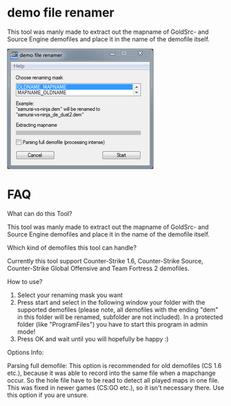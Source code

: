 # demo file renamer
This tool was manly made to extract out the mapname of GoldSrc- and Source Engine demofiles and place it in the name of the demofile itself.

![Alt text](_screenshots/AHK_demo-file-renamer_example.png)

# FAQ

What can do this Tool?

This tool was manly made to extract out the mapname of
GoldSrc- and Source Engine demofiles and place it in the name of the demofile itself.

Which kind of demofiles this tool can handle?

Currently this tool support Counter-Strike 1.6, Counter-Strike Source,
Counter-Strike Global Offensive and Team Fortress 2 demofiles.

How to use?

1. Select your renaming mask you want
2. Press start and select in the following window your folder with the supported demofiles
    (please note, all demofiles with the ending "dem" in this folder will be renamed, subfolder
    are not included).
    In a protected folder (like "ProgramFiles") you have to start this program in admin mode!
3. Press OK and wait until you will hopefully be happy :)

Options Info:

Parsing full demofile: This option is recommended for old demofiles (CS 1.6 etc.),
because it was able to record into the same file when a mapchange occur. So the hole
file have to be read to detect all played maps in one file. This was fixed in newer
games (CS:GO etc.), so it isn't necessary there. Use this option if you are unsure.


